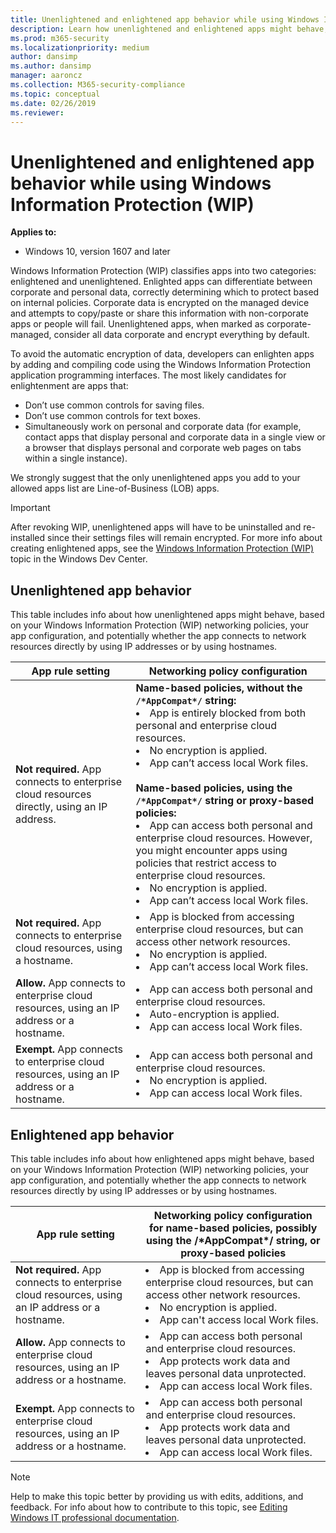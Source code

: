 ```yaml
---
title: Unenlightened and enlightened app behavior while using Windows Information Protection (WIP) (Windows 10)
description: Learn how unenlightened and enlightened apps might behave, based on Windows Information Protection (WIP) network policies, app configuration, and other criteria
ms.prod: m365-security
ms.localizationpriority: medium
author: dansimp
ms.author: dansimp
manager: aaroncz
ms.collection: M365-security-compliance
ms.topic: conceptual
ms.date: 02/26/2019
ms.reviewer: 
---
```


# Unenlightened and enlightened app behavior while using Windows Information Protection (WIP)
**Applies to:**

- Windows 10, version 1607 and later

Windows Information Protection (WIP) classifies apps into two categories: enlightened and unenlightened. Enlighted apps can differentiate between corporate and personal data, correctly determining which to protect based on internal policies. Corporate data is encrypted on the managed device and attempts to copy/paste or share this information with non-corporate apps or people will fail. Unenlightened apps, when marked as corporate-managed, consider all data corporate and encrypt everything by default.

To avoid the automatic encryption of data, developers can enlighten apps by adding and compiling code using the Windows Information Protection application programming interfaces. The most likely candidates for enlightenment are apps that:

- Don’t use common controls for saving files.
- Don’t use common controls for text boxes.
- Simultaneously work on personal and corporate data (for example, contact apps that display personal and corporate data in a single view or a browser that displays personal and corporate web pages on tabs within a single instance).

We strongly suggest that the only unenlightened apps you add to your allowed apps list are Line-of-Business (LOB) apps.

> [!IMPORTANT]
> After revoking WIP, unenlightened apps will have to be uninstalled and re-installed since their settings files will remain encrypted. For more info about creating enlightened apps, see the [Windows Information Protection (WIP)](/windows/uwp/enterprise/wip-hub) topic in the Windows Dev Center.

## Unenlightened app behavior
This table includes info about how unenlightened apps might behave, based on your Windows Information Protection (WIP) networking policies, your app configuration, and potentially whether the app connects to network resources directly by using IP addresses or by using hostnames.

|App rule setting|Networking policy configuration|
|--- |--- |
|**Not required.** App connects to enterprise cloud resources directly, using an IP address.| **Name-based policies, without the `/*AppCompat*/` string:**<li>App is entirely blocked from both personal and enterprise cloud resources.<li>No encryption is applied.<li>App can’t access local Work files.<br/><br/>**Name-based policies, using the `/*AppCompat*/` string or proxy-based policies:**<li>App can access both personal and enterprise cloud resources. However, you might encounter apps using policies that restrict access to enterprise cloud resources.<li>No encryption is applied.<li>App can’t access local Work files.|
|**Not required.** App connects to enterprise cloud resources, using a hostname.|<li>App is blocked from accessing enterprise cloud resources, but can access other network resources.<li>No encryption is applied.<li>App can’t access local Work files.|
|**Allow.** App connects to enterprise cloud resources, using an IP address or a hostname.|<li>App can access both personal and enterprise cloud resources.<li>Auto-encryption is applied.<li>App can access local Work files.|
|**Exempt.** App connects to enterprise cloud resources, using an IP address or a hostname.|<li>App can access both personal and enterprise cloud resources.<li>No encryption is applied.<li>App can access local Work files.|

## Enlightened app behavior
This table includes info about how enlightened apps might behave, based on your Windows Information Protection (WIP) networking policies, your app configuration, and potentially whether the app connects to network resources directly by using IP addresses or by using hostnames.

|App rule setting|Networking policy configuration for name-based policies, possibly using the /&#42;AppCompat&#42;/ string, or proxy-based policies|
|--- |--- |
|**Not required.** App connects to enterprise cloud resources, using an IP address or a hostname.|<li>App is blocked from accessing enterprise cloud resources, but can access other network resources.<li> No encryption is applied.<li> App can't access local Work files.|
|**Allow.** App connects to enterprise cloud resources, using an IP address or a hostname.|<li>App can access both personal and enterprise cloud resources.<li> App protects work data and leaves personal data unprotected.<li> App can access local Work files.|
|**Exempt.** App connects to enterprise cloud resources, using an IP address or a hostname.|<li>App can access both personal and enterprise cloud resources.<li> App protects work data and leaves personal data unprotected.<li> App can access local Work files.|

>[!NOTE]
>Help to make this topic better by providing us with edits, additions, and feedback. For info about how to contribute to this topic, see [Editing Windows IT professional documentation](https://github.com/Microsoft/windows-itpro-docs/blob/master/CONTRIBUTING.md).
